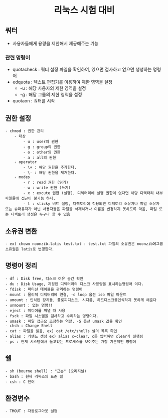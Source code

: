 <h1 align="center">리눅스 시험 대비</h1>

## 쿼터

- 사용자들에게 용량을 제한해서 제공해주는 기능

### 관련 명령어

- quotacheck : 쿼터 설정 파일을 확인하여, 있으면 검사하고 없으면 생성하는 명령어
- edquota : 텍스트 편집기를 이용하여 제한 영역을 설정
    * -u : 해당 사용자의 제한 영역을 설정
    * -g : 해당 그룹의 제한 영역을 설정
- quotaon : 쿼터를 시작

## 권한 설정

    - chmod : 권한 관리
        - 대상
            - u : user의 권한
            - g : group의 권한 
            - o : other의 권한
            - a : all의 권한
        - operator
            - \+ : 해당 권한을 추가한다.
            - \- : 해당 권한을 제거한다.
        - modes
            - r : read 권한 (읽기)
            - w : write 권한 (쓰기)
            - x : excute 권한 (실행), 디렉터리에 실행 권한이 없다면 해당 디렉터리 내부 파일들에 접근이 불가능 하다.
            - t : sticky 비트 설정, 디렉토리에 적용되면 디렉토리 소유자나 파일 소유자 또는 슈퍼유저가 아닌 사용자들은 파일을 삭제하거나 이름을 변경하지 못하도록 막음, 파일 또는 디렉토리 생성은 누구나 할 수 있음

## 소유권 변환 

    - ex) chown noonzib.latis test.txt : test.txt 파일의 소유권은 noonzib에그룹 소유권은 latis로 변경한다.

## 명령어 정리

    - df : Disk free, 디스크 여유 공간 확인
    - du : Disk Usage, 지정된 디렉터리의 디스크 사용량을 표시하는명령어 이다.
    - fdisk : 파티션 테이블을 관리하는 명령어
    - mount : 물리적 디렉터리에 연결, -o loop 옵션 iso 파일 마운트
    - umount : 인식된 장치들, 플로피디스크, 시디룸, 하드디스크를인식하지 못하게 해준다
    - unmount : 없는 명령!!
    - eject : 미디어를 꺼낼 때 사용
    - fsck : 파일 시스템을 검사하고 수리하는 명령이다.
    - umask : 파일 접근으 조정하는 역할, -S 옵션 umask 값을 확인
    - chsh : Change Shell
    - cat : 파일을 읽음, ex) cat /etc/shells 쉘의 목록 확인
    - alias : 커맨드 생성 ex) alias c=clear, c를 입력하면 clear가 실행됨
    - ps : 현재 시스템에서 돌고있는 프로세스를 보여주는 가장 기본적인 명령어

## 쉘

    - sh (bourne shell) : "근본" (오리지널)
    - bash : 현재 리눅스의 표준 쉘
    - csh : C 언어 

## 환경변수
    - TMOUT : 자동로그아웃 설정